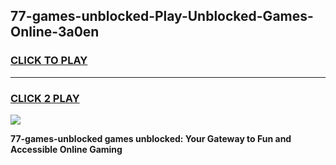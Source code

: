 
## 77-games-unblocked-Play-Unblocked-Games-Online-3a0en
<h3>
<a href="https://premium76.site?title=77-games-unblocked&ref=25A">CLICK TO PLAY</a></h3>
<hr>

<h3>
<a href="https://premium76.site?title=77-games-unblocked&ref=25A">CLICK 2 PLAY</a>
  
</h3>

<a href="https://premium76.site?title=77-games-unblocked&ref=25A"><img src="https://clearcache.store/games.png"></a>


**77-games-unblocked games unblocked: Your Gateway to Fun and Accessible Online Gaming**
